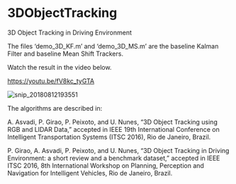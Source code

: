 # 3DObjectTracking
3D Object Tracking in Driving Environment

The files ‘demo_3D_KF.m’ and ‘demo_3D_MS.m’ are the baseline Kalman Filter and baseline Mean Shift Trackers. 

Watch the result in the video below.

https://youtu.be/fV8kc_tyGTA

![snip_20180812193551](https://user-images.githubusercontent.com/5465785/44005143-54f9cea8-9e66-11e8-8535-c940f78eac6f.png)

The algorithms are described in:

A. Asvadi, P. Girao, P. Peixoto, and U. Nunes, “3D Object Tracking using RGB and LIDAR Data,” accepted in IEEE 19th International Conference on Intelligent Transportation Systems (ITSC 2016), Rio de Janeiro, Brazil. 

P. Girao, A. Asvadi, P. Peixoto, and U. Nunes, “3D Object Tracking in Driving Environment: a short review and a benchmark dataset,” accepted in IEEE ITSC 2016, 8th International Workshop on Planning, Perception and Navigation for Intelligent Vehicles, Rio de Janeiro, Brazil.

